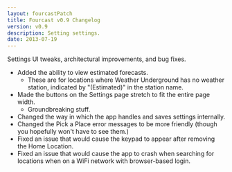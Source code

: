 ```yaml
---
layout: fourcastPatch
title: Fourcast v0.9 Changelog
version: v0.9
description: Setting settings.
date: 2013-07-19
---
```


Settings UI tweaks, architectural improvements, and bug fixes.

* Added the ability to view estimated forecasts.
    * These are for locations where Weather Underground has no weather station, indicated by "(Estimated)" in the station name.
* Made the buttons on the Settings page stretch to fit the entire page width.
    * Groundbreaking stuff.
* Changed the way in which the app handles and saves settings internally.
* Changed the Pick a Place error messages to be more friendly (though you hopefully won't have to see them.)
* Fixed an issue that would cause the keypad to appear after removing the Home Location.
* Fixed an issue that would cause the app to crash when searching for locations when on a WiFi network with browser-based login.